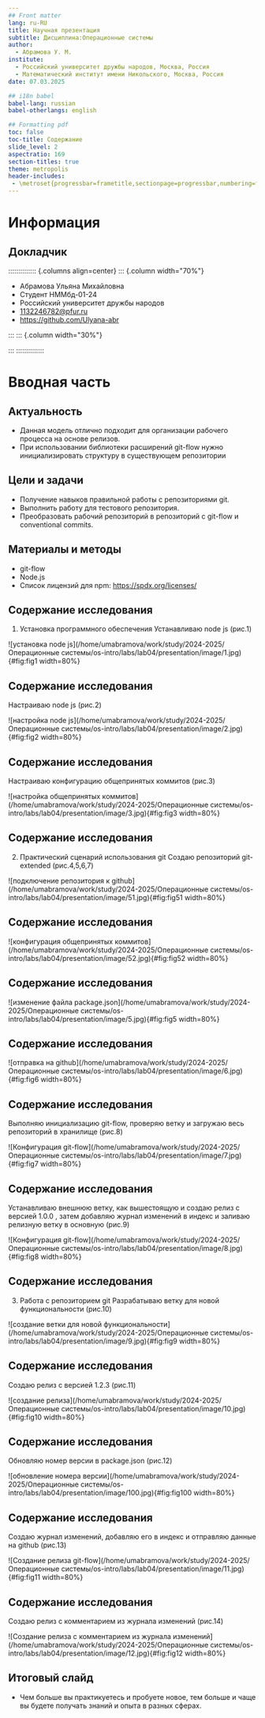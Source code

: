 ```yaml
---
## Front matter
lang: ru-RU
title: Научная презентация
subtitle: Дисциплина:Операционные системы
author:
  - Абрамова У. М.
institute:
  - Российский университет дружбы народов, Москва, Россия
  - Математический институт имени Никольского, Москва, Россия
date: 07.03.2025

## i18n babel
babel-lang: russian
babel-otherlangs: english

## Formatting pdf
toc: false
toc-title: Содержание
slide_level: 2
aspectratio: 169
section-titles: true
theme: metropolis
header-includes:
 - \metroset{progressbar=frametitle,sectionpage=progressbar,numbering=fraction}
---
```


# Информация

## Докладчик

:::::::::::::: {.columns align=center}
::: {.column width="70%"}

  * Абрамова Ульяна Михайловна
  * Студент НММбд-01-24
  * Российский университет дружбы народов
  * [1132246782@pfur.ru](mailto:1132246782@pfur.ru)
  * <https://github.com/Ulyana-abr>

:::
::: {.column width="30%"}

:::
::::::::::::::

# Вводная часть

## Актуальность

- Данная модель отлично подходит для организации рабочего процесса на основе релизов.
- При использовании библиотеки расширений git-flow нужно инициализировать структуру в существующем репозитории

## Цели и задачи

- Получение навыков правильной работы с репозиториями git.
- Выполнить работу для тестового репозитория.
- Преобразовать рабочий репозиторий в репозиторий с git-flow и conventional commits.

## Материалы и методы

- git-flow
- Node.js
- Список лицензий для npm: https://spdx.org/licenses/

## Содержание исследования
1. Установка программного обеспечения
Устанавливаю node js (рис.1)

![установка node js](/home/umabramova/work/study/2024-2025/Операционные системы/os-intro/labs/lab04/presentation/image/1.jpg){#fig:fig1 width=80%}

## Содержание исследования
Настраиваю node js (рис.2)

![настройка node js](/home/umabramova/work/study/2024-2025/Операционные системы/os-intro/labs/lab04/presentation/image/2.jpg){#fig:fig2 width=80%}

## Содержание исследования
Настраиваю конфигурацию общепринятых коммитов (рис.3)

![настройка общепринятых коммитов](/home/umabramova/work/study/2024-2025/Операционные системы/os-intro/labs/lab04/presentation/image/3.jpg){#fig:fig3 width=80%}

## Содержание исследования
2. Практический сценарий использования git
Создаю репозиторий git-extended (рис.4,5,6,7)

![подключение репозитория к github](/home/umabramova/work/study/2024-2025/Операционные системы/os-intro/labs/lab04/presentation/image/51.jpg){#fig:fig51 width=80%}

## Содержание исследования
![конфигурация общепринятых коммитов](/home/umabramova/work/study/2024-2025/Операционные системы/os-intro/labs/lab04/presentation/image/52.jpg){#fig:fig52 width=80%}

## Содержание исследования
![изменение файла package.json](/home/umabramova/work/study/2024-2025/Операционные системы/os-intro/labs/lab04/presentation/image/5.jpg){#fig:fig5 width=80%}

## Содержание исследования
![отправка на github](/home/umabramova/work/study/2024-2025/Операционные системы/os-intro/labs/lab04/presentation/image/6.jpg){#fig:fig6 width=80%}

## Содержание исследования
Выполняю инициализацию git-flow, проверяю ветку и загружаю весь репозиторий в хранилище (рис.8)

![Конфигурация git-flow](/home/umabramova/work/study/2024-2025/Операционные системы/os-intro/labs/lab04/presentation/image/7.jpg){#fig:fig7 width=80%}

## Содержание исследования
Устанавливаю внешнюю ветку, как вышестоящую и создаю релиз с версией 1.0.0 , затем добавляю журнал изменений в индекс и заливаю релизную ветку в основную (рис.9)

![Конфигурация git-flow](/home/umabramova/work/study/2024-2025/Операционные системы/os-intro/labs/lab04/presentation/image/8.jpg){#fig:fig8 width=80%}

## Содержание исследования
3. Работа с репозиторием git 
Разрабатываю ветку для новой функциональности (рис.10)

![создание ветки для новой функциональности](/home/umabramova/work/study/2024-2025/Операционные системы/os-intro/labs/lab04/presentation/image/9.jpg){#fig:fig9 width=80%}

## Содержание исследования
Создаю релиз с версией 1.2.3 (рис.11)

![создание релиза](/home/umabramova/work/study/2024-2025/Операционные системы/os-intro/labs/lab04/presentation/image/10.jpg){#fig:fig10 width=80%}

## Содержание исследования
Обновляю номер версии в package.json (рис.12)

![обновление номера версии](/home/umabramova/work/study/2024-2025/Операционные системы/os-intro/labs/lab04/presentation/image/100.jpg){#fig:fig100 width=80%}

## Содержание исследования
Создаю журнал изменений, добавляю его в индекс и отправляю данные на github (рис.13)

![Создание релиза git-flow](/home/umabramova/work/study/2024-2025/Операционные системы/os-intro/labs/lab04/presentation/image/11.jpg){#fig:fig11 width=80%}

## Содержание исследования
Создаю релиз с комментарием из журнала изменений (рис.14)

![Создание релиза с комментарием из журнала изменений](/home/umabramova/work/study/2024-2025/Операционные системы/os-intro/labs/lab04/presentation/image/12.jpg){#fig:fig12 width=80%}


## Итоговый слайд

- Чем больше вы практикуетесь и пробуете новое, тем больше и чаще вы будете получать знаний и опыта в разных сферах.


